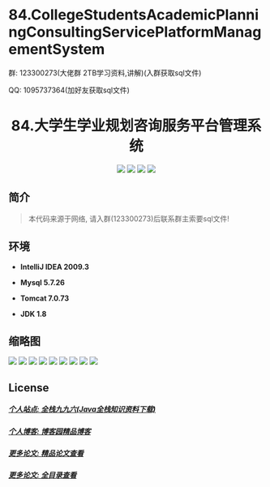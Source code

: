 
# 84.CollegeStudentsAcademicPlanningConsultingServicePlatformManagementSystem

<p>群: 123300273(大佬群 2TB学习资料,讲解)(入群获取sql文件)</p>
<p>QQ: 1095737364(加好友获取sql文件)</p>

<p><h1 align="center">84.大学生学业规划咨询服务平台管理系统</h1></p>

<p align="center">
	<img src="https://img.shields.io/badge/jdk-1.8-orange.svg"/>
    <img src="https://img.shields.io/badge/servlet-1.8-lightgrey.svg"/>
    <img src="https://img.shields.io/badge/jdbc-3.x-blue.svg"/>
    <img src="https://img.shields.io/badge/jsp-3.x-blue.svg"/>
</p>

## 简介

> 本代码来源于网络, 请入群(123300273)后联系群主索要sql文件!
>



## 环境

- <b>IntelliJ IDEA 2009.3</b>

- <b>Mysql 5.7.26</b>

- <b>Tomcat 7.0.73</b>

- <b>JDK 1.8</b>


## 缩略图

![](https://img2022.cnblogs.com/blog/588112/202202/588112-20220208181000432-1954197889.png)
![](https://img2022.cnblogs.com/blog/588112/202202/588112-20220208181011879-2030626985.png)
![](https://img2022.cnblogs.com/blog/588112/202202/588112-20220208181018080-535365772.png)
![](https://img2022.cnblogs.com/blog/588112/202202/588112-20220208181024357-1306162944.png)
![](https://img2022.cnblogs.com/blog/588112/202202/588112-20220208181030533-471418386.png)
![](https://img2022.cnblogs.com/blog/588112/202202/588112-20220208181037725-739051197.png)
![](https://img2022.cnblogs.com/blog/588112/202202/588112-20220208181043231-1445541110.png)
![](https://img2022.cnblogs.com/blog/588112/202202/588112-20220208181054649-510526814.png)
![](https://img2022.cnblogs.com/blog/588112/202202/588112-20220208181059806-492340966.png)





## License

##### [个人站点: 全栈九九六(Java全栈知识资料下载)](https://www.blog996.com/)
##### [个人博客: 博客园精品博客](https://www.cnblogs.com/yysbolg/)
##### [更多论文: 精品论文查看](https://www.cnblogs.com/yysbolg/category/1886262.html)
##### [更多论文: 全目录查看](https://www.blog996.com/md/2021-09-22-1632317852192.html)
